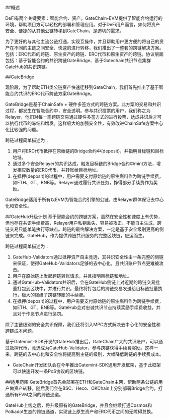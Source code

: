 ##概述

DeFi有两个关键要素：智能合约、资产。GateChain-EVM提供了智能合约运行的环境，帮助项目方可以轻松的部署和管理应用。对于DeFi用户而言，如何将资产安全、便捷的从其他公链转移到GateChain，是迫切的需求。

为了更好的与其他主流公链打通，实现互操作，并且帮助用户更方便的将自己的资产在不同的主链之间安全、快速的进行转移，我们推出了一整套的跨链解决方案。包括：ERC代币的跨链、原生资产的跨链、ERC代币和原生资产的跨链。协议层面包括：基于智能合约的共识跨链GateBridge、基于Gatechain共识节点集群GateHub的共识跨链。

##GateBridge 

现阶段，为了帮助ETH类公链资产快速迁移到GateChain，我们首先推出了基于智能合约共识的ERC代币跨链方案GateBridge。

GateBridge是基于ChainSafe + 硬件多签方式的跨链方案。此方案的交易和共识过程，都发生在智能合约中，安全透明。参与共识投票的用户，我们称之为Relayer，他们对每一笔跨链交易通过硬件多签方式的进行投票，达成共识后才可以执行代币的冻结和增发。这样极大的加强安全性，有效改进ChainSafe方案中心化比较强的问题。

跨链过程简单描述为：

1. 用户将ERC代币抵押在原始链的Bridge合约中(deposit)，并指明目标链和目标地址。
2. 通过多个安全Relayer的共识达成，触发目标链的Bridge合约中mint方法，增发相应数量的ERC代币，并转账给目标地址。
3. 在抵押(deposit)的过程中，用户需要支付原始链的原生燃料作为跨链手续费，如ETH、GT、BNB等。Relayer通过履行共识任务，挣得部分手续费作为奖励。

GateBridge适用于所有以EVM为智能合约引擎的公链，由Relayer群体保证去中心化和安全性。



##GateHub升级计划
基于智能合约的跨链方案，虽然在安全性和速度上有优势，但也存在共识手续费高，Relayer用户私钥丢失、容易被攻击、不能自主生成，跨链交易只能单笔执行等缺点。跨链的最终解决方案，一定是基于安全级别更高的侧链来完成。GateHub，作为提供跨链共识服务的完整区块链，应运而生。

跨链过程简单描述为：

1. GateHub-Validators通过抵押资产自主竞选，其共识安全性由一条完整的侧链来保证，使得GateHub-Validators足够的去中心化，且共识账户节点更难被攻击。
2. 用户在原始链上发起跨链转账请求，并且指明目标链和地址。
3. 通过GateHub-Validators共识后，会在GateHub侧链上对近期的跨链交易批量打包到区块中，并进行共识。最终将打包后的跨链交易发送给目标链批量执行，极大的降级了跨链转账的手续费。
4. 在抵押(deposit)的过程中，用户需要支付原始链的原生燃料作为跨链手续费，如ETH、GT、BNB等。GateHub会对忠诚共识节点持续奖励手续费收益，并且对于作恶节点进行惩罚。

除了主链级别的安全共识保障，我们还将引入MPC方式解决去中心化的安全性和跨链成本问题。

基于Gatemint-SDK开发的GateHub推出后，GateChain广大的共识账户，可以通过抵押代币，竞选成为GateHub-Validator，参与跨链获得手续费奖励。这样一来，跨链的去中心化和安全性将提高到主链的级别，大幅降低跨链的手续费成本。

* GateChain开发团队会在今年推出Gatemint-SDK通用开发框架，基于此框架可以快速开发一条PoS协议的区块链。

##适用范围
GateBridge首先会部署在ETH和GateChain主网，帮助两条公链的用户做资产转移。随后我们会在BSC、Heco、OKChain上分别部署Bridge合约，打通所有EVM之间的跨链通道。

GateHub上线之后，将升级原有的GateBridge，并且会继续打通Cosmos和Polkadot生态的跨链通道，实现链上原生资产和ERC代币之间的无障碍兑换。
